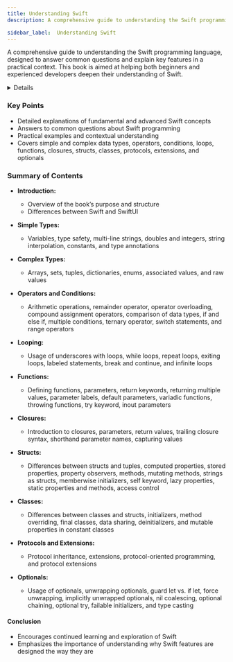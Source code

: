 ```yaml
---
title: Understanding Swift
description: A comprehensive guide to understanding the Swift programming language, designed to answer common questions and explain key features in a practical context. This book is aimed at helping both beginners and experienced developers deepen their understanding of Swift.

sidebar_label:  Understanding Swift
---
```


A comprehensive guide to understanding the Swift programming language, designed to answer common questions and explain key features in a practical context. This book is aimed at helping both beginners and experienced developers deepen their understanding of Swift.

<details>
**URL:** https://www.hackingwithswift.com/quick-start/understanding-swift

**Published:** June 5, 2020  
**Last Updated:** June 5, 2020

**Authors:** `Paul Hudson`

**Tags:**  
`Swift`, `Programming`, `iOS Development`, `Reference Guide`
</details>

### Key Points
- Detailed explanations of fundamental and advanced Swift concepts
- Answers to common questions about Swift programming
- Practical examples and contextual understanding
- Covers simple and complex data types, operators, conditions, loops, functions, closures, structs, classes, protocols, extensions, and optionals

### Summary of Contents
- **Introduction:**
  - Overview of the book’s purpose and structure
  - Differences between Swift and SwiftUI

- **Simple Types:**
  - Variables, type safety, multi-line strings, doubles and integers, string interpolation, constants, and type annotations

- **Complex Types:**
  - Arrays, sets, tuples, dictionaries, enums, associated values, and raw values

- **Operators and Conditions:**
  - Arithmetic operations, remainder operator, operator overloading, compound assignment operators, comparison of data types, if and else if, multiple conditions, ternary operator, switch statements, and range operators

- **Looping:**
  - Usage of underscores with loops, while loops, repeat loops, exiting loops, labeled statements, break and continue, and infinite loops

- **Functions:**
  - Defining functions, parameters, return keywords, returning multiple values, parameter labels, default parameters, variadic functions, throwing functions, try keyword, inout parameters

- **Closures:**
  - Introduction to closures, parameters, return values, trailing closure syntax, shorthand parameter names, capturing values

- **Structs:**
  - Differences between structs and tuples, computed properties, stored properties, property observers, methods, mutating methods, strings as structs, memberwise initializers, self keyword, lazy properties, static properties and methods, access control

- **Classes:**
  - Differences between classes and structs, initializers, method overriding, final classes, data sharing, deinitializers, and mutable properties in constant classes

- **Protocols and Extensions:**
  - Protocol inheritance, extensions, protocol-oriented programming, and protocol extensions

- **Optionals:**
  - Usage of optionals, unwrapping optionals, guard let vs. if let, force unwrapping, implicitly unwrapped optionals, nil coalescing, optional chaining, optional try, failable initializers, and type casting

#### Conclusion
- Encourages continued learning and exploration of Swift
- Emphasizes the importance of understanding why Swift features are designed the way they are

<LinkCard title="Link to Book" href="https://www.hackingwithswift.com/quick-start/understanding-swift" />
